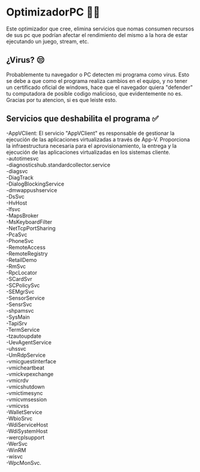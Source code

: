 OptimizadorPC 🚀💫
=============

Este optimizador que cree, elimina servicios que nomas consumen recursos de sus pc que podrían afectar el rendimiento del mismo a la hora de estar ejecutando un juego, stream, etc.

## ¿Virus? 😒
Probablemente tu navegador o PC detecten mi programa como virus.
Esto se debe a que como el programa realiza cambios en el equipo, y no tener un certificado oficial de windows, hace que el navegador quiera "defender" tu computadora de posible codigo malicioso, que evidentemente no es. 
Gracias por tu atencion, si es que leiste esto.


## Servicios que deshabilita el programa ✅
-AppVClient: El servicio "AppVClient" es responsable de gestionar la ejecución de las aplicaciones virtualizadas a través de App-V. Proporciona la infraestructura necesaria para el aprovisionamiento, la entrega y la ejecución de las aplicaciones virtualizadas en los sistemas cliente.\
-autotimesvc\
-diagnosticshub.standardcollector.service\
-diagsvc\
-DiagTrack\
-DialogBlockingService\
-dmwappushservice\
-DsSvc\
-HvHost\
-lfsvc\
-MapsBroker\
-MsKeyboardFilter\
-NetTcpPortSharing\
-PcaSvc\
-PhoneSvc\
-RemoteAccess\
-RemoteRegistry\
-RetailDemo\
-RmSvc\
-RpcLocator\
-SCardSvr\
-SCPolicySvc\
-SEMgrSvc\
-SensorService\
-SensrSvc\
-shpamsvc\
-SysMain\
-TapiSrv\
-TermService\
-tzautoupdate\
-UevAgentService\
-uhssvc\
-UmRdpService\
-vmicguestinterface\
-vmicheartbeat\
-vmickvpexchange\
-vmicrdv\
-vmicshutdown\
-vmictimesync\
-vmicvmsession\
-vmicvss\
-WalletService\
-WbioSrvc\
-WdiServiceHost\
-WdiSystemHost\
-wercplsupport\
-WerSvc\
-WinRM\
-wisvc\
-WpcMonSvc.
